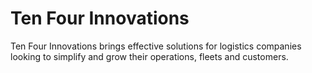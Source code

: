 # Ten Four Innovations
Ten Four Innovations brings effective solutions for logistics companies looking to simplify and grow their operations, fleets and customers.
